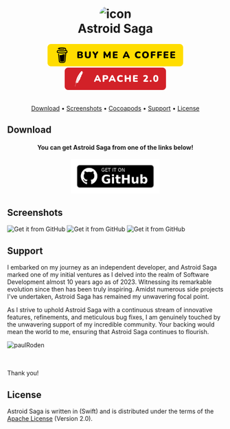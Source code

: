 <h1 align="center">
    <img src="ACApp-Icon.png" alt="icon" width="100" style="border-radius: 25px"/>
    <br />
    <b>Astroid Saga</b>
</h1>

<div align="center">
    <a href="https://www.buymeacoffee.com/paulRoden">
        <img src="Images/Badges/BMC.svg" alt="Buy Me A Coffee" />
    </a>
    <a href="https://github.com/RodenPaul86/CoVid-HQ/blob/main/LICENSE">
        <img src="Images/Badges/Apache.svg" alt="License" />
    </a>
</div>

<br />

<p align="center">
    <a href="#download">Download</a>
    •
    <a href="#screenshots">Screenshots</a>
    •    
    <a href="#support">Cocoapods</a>
    •
    <a href="#support">Support</a>
    •
    <a href="#license">License</a>
</p>

## Download

<div align="center">
    <h4><b>You can get Astroid Saga from one of the links below!</b></h4>
    <a href="https://github.com/RodenPaul86/CoVid-HQ">
        <img src="Images/Badges/get-it-on-github.png" alt="Get it from GitHub" height="80" />
    </a>
</div>

## Screenshots

<div align="left">
    <img src="Images/Screenshots/screenshot01.png" alt="Get it from GitHub" width="240" />
    </a>    
    <img src="Images/Screenshots/screenshot02.png" alt="Get it from GitHub" width="240" />
    </a>    
    <img src="Images/Screenshots/screenshot03.png" alt="Get it from GitHub" width="240" />
    </a>    
</div>

## Support

I embarked on my journey as an independent developer, and Astroid Saga marked one of my initial ventures as I delved into the realm of Software Development almost 10 years ago as of 2023. Witnessing its remarkable evolution since then has been truly inspiring. Amidst numerous side projects I've undertaken, Astroid Saga has remained my unwavering focal point.

As I strive to uphold Astroid Saga with a continuous stream of innovative features, refinements, and meticulous bug fixes, I am genuinely touched by the unwavering support of my incredible community. Your backing would mean the world to me, ensuring that Astroid Saga continues to flourish.

<p><a href="https://www.buymeacoffee.com/paulRoden"> <img align="left" src="https://cdn.buymeacoffee.com/buttons/v2/default-yellow.png" height="50" width="210" alt="paulRoden" /></a></p><br><br>
<br/>

Thank you!

## License
Astroid Saga is written in (Swift) and is distributed under the terms of the [Apache License](https://github.com/RodenPaul86/Astroid-Saga/blob/main/LICENSE) (Version 2.0).
